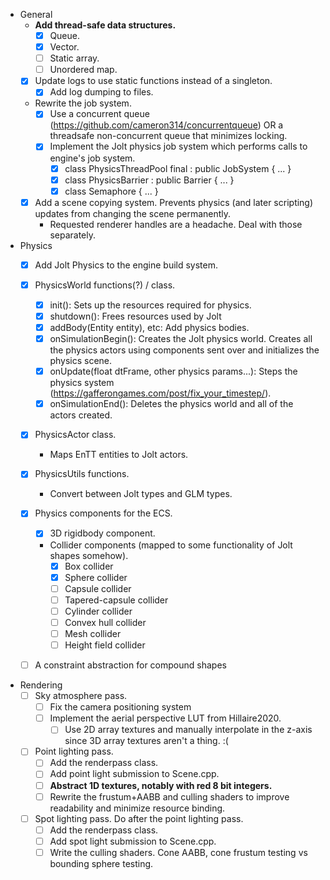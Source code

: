 - General
  - **Add thread-safe data structures.**
    - [x] Queue.
    - [x] Vector.
    - [ ] Static array.
    - [ ] Unordered map.

  - [x] Update logs to use static functions instead of a singleton.
    - [x] Add log dumping to files.

  - Rewrite the job system.
    - [x] Use a concurrent queue (https://github.com/cameron314/concurrentqueue) OR a
    threadsafe non-concurrent queue that minimizes locking.
    - [x] Implement the Jolt physics job system which performs calls to engine's job system.
      - [x] class PhysicsThreadPool final : public JobSystem { ... }
      - [x] class PhysicsBarrier : public Barrier { ... }
      - [x] class Semaphore { ... }

  - [x] Add a scene copying system. Prevents physics (and later scripting) updates
  from changing the scene permanently.  
    - Requested renderer handles are a headache. Deal with those separately.

- Physics
  - [x] Add Jolt Physics to the engine build system.

  - [x] PhysicsWorld functions(?) / class.
    - [x] init(): Sets up the resources required for physics.
    - [x] shutdown(): Frees resources used by Jolt
    - [x] addBody(Entity entity), etc: Add physics bodies.
    - [x] onSimulationBegin(): Creates the Jolt physics world. Creates all the physics
    actors using components sent over and initializes the physics scene.
    - [x] onUpdate(float dtFrame, other physics params...): Steps the physics system
    (https://gafferongames.com/post/fix_your_timestep/).
    - [x] onSimulationEnd(): Deletes the physics world and all of the actors created.

  - [x] PhysicsActor class.
    - Maps EnTT entities to Jolt actors.

  - [x] PhysicsUtils functions.
    - Convert between Jolt types and GLM types.

  - [x] Physics components for the ECS.
    - [x] 3D rigidbody component.
    - Collider components (mapped to some functionality of Jolt shapes somehow).
      - [x] Box collider
      - [x] Sphere collider
      - [ ] Capsule collider
      - [ ] Tapered-capsule collider
      - [ ] Cylinder collider
      - [ ] Convex hull collider
      - [ ] Mesh collider
      - [ ] Height field collider

  - [ ] A constraint abstraction for compound shapes

- Rendering
  - [ ] Sky atmosphere pass.
    - [ ] Fix the camera positioning system
    - [ ] Implement the aerial perspective LUT from Hillaire2020.
      - [ ] Use 2D array textures and manually interpolate in the z-axis since 3D array
      textures aren't a thing. :(

  - [ ] Point lighting pass.
    - [ ] Add the renderpass class.
    - [ ] Add point light submission to Scene.cpp.
    - [ ] **Abstract 1D textures, notably with red 8 bit integers.**
    - [ ] Rewrite the frustum+AABB and culling shaders to improve readability and
    minimize resource binding.

  - [ ] Spot lighting pass. Do after the point lighting pass.
    - [ ] Add the renderpass class.
    - [ ] Add spot light submission to Scene.cpp.
    - [ ] Write the culling shaders. Cone AABB, cone frustum testing vs bounding sphere testing.
